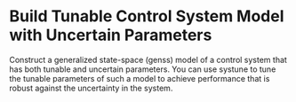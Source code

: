 # **Build Tunable Control System Model with Uncertain Parameters**

Construct a generalized state-space (genss) model of a control system that has both tunable and uncertain parameters. You can use systune to tune the tunable parameters of such a model to achieve performance that is robust against the uncertainty in the system.
